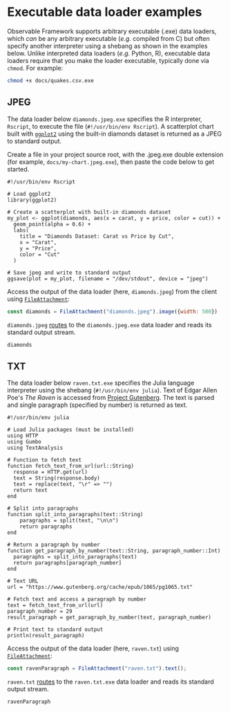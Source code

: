 # Executable data loader examples

Observable Framework supports arbitrary executable (.exe) data loaders, which _can_ be any arbitrary executable (_e.g._ compiled from C) but often specify another interpreter using a shebang as shown in the examples below. Unlike interpreted data loaders (_e.g._ Python, R), executable data loaders require that you make the loader executable, typically done via `chmod`. For example:

```sh
chmod +x docs/quakes.csv.exe
```

## JPEG

The data loader below `diamonds.jpeg.exe` specifies the R interpreter, `Rscript`, to execute the file (`#!/usr/bin/env Rscript`). A scatterplot chart built with [`ggplot2`](https://ggplot2.tidyverse.org/) using the built-in diamonds dataset is returned as a JPEG to standard output.

Create a file in your project source root, with the .jpeg.exe double extension (for example, `docs/my-chart.jpeg.exe`), then paste the code below to get started.

```exe
#!/usr/bin/env Rscript

# Load ggplot2
library(ggplot2)

# Create a scatterplot with built-in diamonds dataset
my_plot <- ggplot(diamonds, aes(x = carat, y = price, color = cut)) +
  geom_point(alpha = 0.6) +
  labs(
    title = "Diamonds Dataset: Carat vs Price by Cut",
    x = "Carat",
    y = "Price",
    color = "Cut"
  )

# Save jpeg and write to standard output
ggsave(plot = my_plot, filename = "/dev/stdout", device = "jpeg")
```

Access the output of the data loader (here, `diamonds.jpeg`) from the client using [`FileAttachment`](../javascript/files):

```js echo
const diamonds = FileAttachment("diamonds.jpeg").image({width: 500})
```

`diamonds.jpeg` [routes](../loaders#routing) to the `diamonds.jpeg.exe` data loader and reads its standard output stream.

```js echo
diamonds
```

## TXT

The data loader below `raven.txt.exe` specifies the Julia language interpreter using the shebang (`#!/usr/bin/env julia`). Text of Edgar Allen Poe's _The Raven_ is accessed from [Project Gutenberg](https://www.gutenberg.org/cache/epub/1065/pg1065.txt). The text is parsed and single paragraph (specified by number) is returned as text.

```exe
#!/usr/bin/env julia

# Load Julia packages (must be installed)
using HTTP
using Gumbo
using TextAnalysis

# Function to fetch text
function fetch_text_from_url(url::String)
  response = HTTP.get(url)
  text = String(response.body)
  text = replace(text, "\r" => "")
  return text
end

# Split into paragraphs
function split_into_paragraphs(text::String)
    paragraphs = split(text, "\n\n")
    return paragraphs
end

# Return a paragraph by number
function get_paragraph_by_number(text::String, paragraph_number::Int)
  paragraphs = split_into_paragraphs(text)
  return paragraphs[paragraph_number]
end

# Text URL
url = "https://www.gutenberg.org/cache/epub/1065/pg1065.txt"

# Fetch text and access a paragraph by number
text = fetch_text_from_url(url)
paragraph_number = 29
result_paragraph = get_paragraph_by_number(text, paragraph_number)

# Print text to standard output
println(result_paragraph)
```

Access the output of the data loader (here, `raven.txt`) using [`FileAttachment`](../javascript/files):

```js echo
const ravenParagraph = FileAttachment("raven.txt").text();
```

`raven.txt` [routes](../loaders#routing) to the `raven.txt.exe` data loader and reads its standard output stream.

```js echo
ravenParagraph
```
